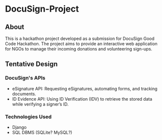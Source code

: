 # DocuSign-Project #

## About ##

This is a hackathon project developed as a submission for DocuSign Good Code Hackathon. The project aims to provide an interactive web application for NGOs to manage their incoming donations and volunteering sign-ups.

## Tentative Design ##

### DocuSign's APIs ###

- eSignature API: Requesting eSignatures, automating forms, and tracking documents.
- ID Evidence API: Using ID Verification (IDV) to retrieve the stored data while verifying a signer’s ID.

### Technologies Used ###

- Django
- SQL DBMS (SQLite? MySQL?)
